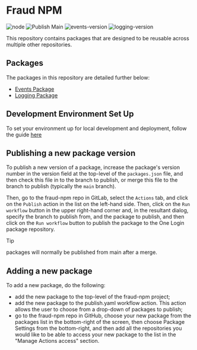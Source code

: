 # Fraud NPM

![node](https://img.shields.io/badge/node-20.13.0-339933?logo=nodedotjs)
![Publish Main](https://github.com/govuk-one-login/fraud-npm/actions/workflows/publish.yaml/badge.svg?branch=main)
![events-version](https://img.shields.io/badge/events_version-0.0.3-blue?logo=gitlab)
![logging-version](https://img.shields.io/badge/logging_version-0.0.15-blue?logo=gitlab)

This repository contains packages that are designed to be reusable across multiple other repositories.

## Packages

The packages in this repository are detailed further below:

- [Events Package](events/README.md)
- [Logging Package](logging/README.md)

## Development Environment Set Up

To set your environment up for local development and deployment, follow the guide
[here](https://govukverify.atlassian.net/wiki/x/J4AS-g)

## Publishing a new package version

To publish a new version of a package, increase the package's version number in the version field at the top-level
of the `packages.json` file, and then check this file in to the branch to publish, or merge this file to the branch
to publish (typically the `main` branch).

Then, go to the fraud-npm repo in GitLab, select the `Actions` tab, and click on the `Publish` action in the list on the
left-hand side. Then, click on the `Run workflow` button in the upper right-hand corner and, in the resultant dialog,
specify the branch to publish from, and the package to publish, and then click on the `Run workflow` button to publish
the package to the One Login package repository.

> [!TIP]
> packages will normally be published from main after a merge.

## Adding a new package

To add a new package, do the following:

- add the new package to the top-level of the fraud-npm project;
- add the new package to the publish.yaml workflow action. This action allows the user to choose from a drop-down of
  packages to publish;
- go to the fraud-npm repo in GitHub, choose your new package from the packages list in the bottom-right of the screen,
  then choose Package Settings from the bottom-right, and then add all the repositories you would like to be able to
  access your new package to the list in the "Manage Actions access" section.
